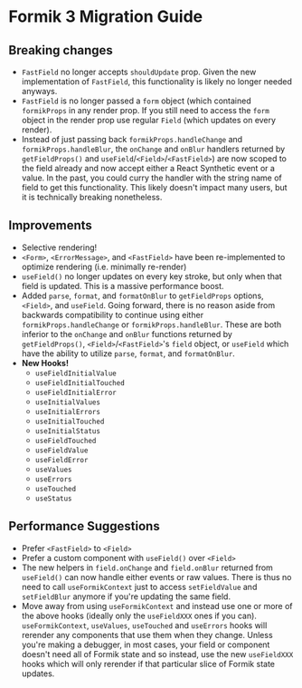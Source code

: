 # Formik 3 Migration Guide

## Breaking changes

- `FastField` no longer accepts `shouldUpdate` prop. Given the new implementation of `FastField`, this functionality is likely no longer needed anyways.
- `FastField` is no longer passed a `form` object (which contained `formikProps` in any render prop. If you still need to access the `form` object in the render prop use regular `Field` (which updates on every render).
- Instead of just passing back `formikProps.handleChange` and `formikProps.handleBlur`, the `onChange` and `onBlur` handlers returned by `getFieldProps()` and `useField`/`<Field>`/`<FastField>`) are now scoped to the field already and now accept either a React Synthetic event or a value. In the past, you could curry the handler with the string name of field to get this functionality. This likely doesn't impact many users, but it is technically breaking nonetheless.

## Improvements

- Selective rendering!
- `<Form>`, `<ErrorMessage>`, and `<FastField>` have been re-implemented to optimize rendering (i.e. minimally re-render)
- `useField()` no longer updates on every key stroke, but only when that field is updated. This is a massive performance boost.
- Added `parse`, `format`, and `formatOnBlur` to `getFieldProps` options, `<Field>`, and `useField`. Going forward, there is no reason aside from backwards compatibility to continue using either `formikProps.handleChange` or `formikProps.handleBlur`. These are both inferior to the `onChange` and `onBlur` functions returned by `getFieldProps()`, `<Field>`/`<FastField>`'s `field` object, or `useField` which have the ability to utilize `parse`, `format`, and `formatOnBlur`.
- **New Hooks!**
  - `useFieldInitialValue`
  - `useFieldInitialTouched`
  - `useFieldInitialError`
  - `useInitialValues`
  - `useInitialErrors`
  - `useInitialTouched`
  - `useInitialStatus`
  - `useFieldTouched`
  - `useFieldValue`
  - `useFieldError`
  - `useValues`
  - `useErrors`
  - `useTouched`
  - `useStatus`

## Performance Suggestions

- Prefer `<FastField>` to `<Field>`
- Prefer a custom component with `useField()` over `<Field>`
- The new helpers in `field.onChange` and `field.onBlur` returned from `useField()` can now handle either events or raw values. There is thus no need to call `useFormikContext` just to access `setFieldValue` and `setFieldBlur` anymore if you're updating the same field.
- Move away from using `useFormikContext` and instead use one or more of the above hooks (ideally only the `useFieldXXX` ones if you can). `useFormikContext`, `useValues`, `useTouched` and `useErrors` hooks will rerender any components that use them when they change. Unless you're making a debugger, in most cases, your field or component doesn't need all of Formik state and so instead, use the new `useFieldXXX` hooks which will only rerender if that particular slice of Formik state updates.
